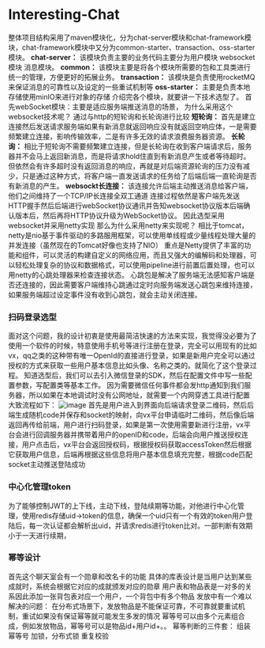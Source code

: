 # Interesting-Chat
整体项目结构采用了maven模块化，分为chat-server模块和chat-framework模块，chat-framework模块中又分为common-starter、transaction、oss-starter模块。
**chat-server：** 该模块负责主要的业务代码主要分为用户模块 websocket模块 消息模块。
**common：** 该模块主要是将各个模块所需要的包和工具类进行统一的管理，方便更好的拓展业务。
**transaction：** 该模块是负责使用rocketMQ来保证消息的可靠性以及设定的一些重试机制等
**oss-starter：** 主要是负责本地存储使用minIO来进行对象的存储
介绍完各个模块，就要讲一下技术选型了。
首先webSocket模块：主要是适应服务端推送消息的场景，
为什么采用这个websocket技术呢？
通过与http的短轮询和长轮询进行比较
**短轮询：** 首先是建立连接然后发送请求服务端如果有新消息就返回响应没有就返回空响应体，一是需要频繁建立连接，影响传输效率，二是有许多无效的请求浪费服务器资源。
**长轮询：** 相比于短轮询不需要频繁建立连接，但是长轮询在收到客户端请求后，服务器并不会马上返回新消息，而是将请求hold住直到有新消息产生或者等待超时。但依然会有许多超时没有返回消息的响应，再就是对后端资源轮询的压力没有减少，只是通过这种方式，将客户端一直发送请求的任务给了后端后端一直轮询是否有新消息的产生。
**websockt长连接：** 该连接允许后端主动推送消息给客户端，他们之间维持了一个TCP/IP长连接全双工通道
连接过程依然是客户端先发送HTTP握手然后后端进行webSocket协议通讯并告知websocket协议版本后端确认版本后，然后再将HTTP协议升级为WebSocket协议。
因此选型采用websocket并采用netty实现
那么为什么采用netty来实现呢？
相比于tomcat，netty是nio基于事件驱动的多路服用框架，可以使用单线程或少量线程处理大量的并发连接（虽然现在的Tomcat好像也支持了NIO）
重点是Netty提供了丰富的功能和组件，可以灵活的构建自定义的网络应用，而且又强大的编解码和处理器，可以轻松处理复杂的协议和数据格式，可以使用pipeline进行前置后置处理，也可以用netty的心跳处理器来检查连接状态。
心跳包是解决了服务端无法感知客户端是否还连接的，因此需要客户端维持心跳通过定时向服务端发送心跳包来维持连接，如果服务端超过设定事件没有收到心跳包，就会主动关闭连接。
### 扫码登录选型
面对这个问题，我的设计初衷是使用最简洁快速的方法来实现，我觉得没必要为了使用一个软件的时候，特意使用手机号等进行注册在登录，完全可以用现有的比如vx，qq之类的这种带有唯一OpenId的直接进行登录，如果是新用户完全可以通过授权的方式来获取一些用户基本信息比如头像、名称之类的。就简化了这个登录过程。
知道选型后，我们可以去引入微信登录的SDK，然后在配置文件中写一些配置参数，写配置类等基本工作。
因为需要微信任何事件都会发http通知到我们服务器，所以如果在本地调试时没有公网地址，就需要一个内网穿透工具进行配置
大致流程如下：
![image](https://github.com/user-attachments/assets/77111db1-c938-44d6-9230-d66b3a5176ab)
首先是用户进入到界面向后端请求登录二维码，然后后端生成随机code并保存和socket的映射，向vx平台申请临时二维码，然后像后端返回再传给前端，用户进行扫码登录，如果是第一次使用需要新进行注册，vx平台会进行回调服务器并携带着用户的openID和code，后端会向用户推送授权连接，用户点击后，vx平台会返回授权码，根据授权码获取accessToken然后根据它获取用户信息，后端再根据这些信息将用户基本信息填充完整，根据code匹配socket主动推送登陆成功
### 中心化管理token
为了能够控制JWT的上下线，主动下线，登陆续期等功能，对他进行中心化管理，使用redis存储uid->token的信息，确保一个uid只有一个有效的token用户登陆后，每一次认证都会解析出uid，并请求redis进行token比对。一部判断有效期小于一天进行续期，
### 幂等设计
首先这个聊天室会有一个勋章和改名卡的功能
具体的库表设计是当用户达到某些成就时，系统会根据它对应的成就颁发对应的勋章
用户表和物品表是一对多的关系因此添加一张背包表对应一个用户，一个背包中有多个物品
发放中有一个难以解决的问题：
在分布式场景下，发放物品是不能保证可靠，不可靠就要重试机制，重试如果没有保证幂等就可能发生多发的情况
幂等号可以由多个元素组合成，例如发放物品，幂等号可以是物品id+用户id+。。
幂等判断的三件套：
组装幂等号
加锁，分布式锁
重复校验
